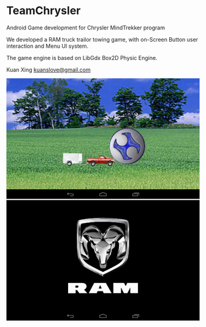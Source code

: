 TeamChrysler
============

Android Game development for Chrysler MindTrekker program


We developed a RAM truck trailor towing game, with on-Screen Button user interaction
and Menu UI system.

The game engine is based on LibGdx Box2D Physic Engine.




Kuan Xing
kuanslove@gmail.com


![Alt text](/ScreenShot/Screenshot_2013-10-08-14-44-41.png?raw=true "Optional Title")
![Alt text](/ScreenShot/Screenshot_2013-10-08-14-44-31.png?raw=true "Optional Title")
